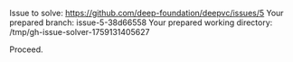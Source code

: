 Issue to solve: https://github.com/deep-foundation/deepvc/issues/5
Your prepared branch: issue-5-38d66558
Your prepared working directory: /tmp/gh-issue-solver-1759131405627

Proceed.